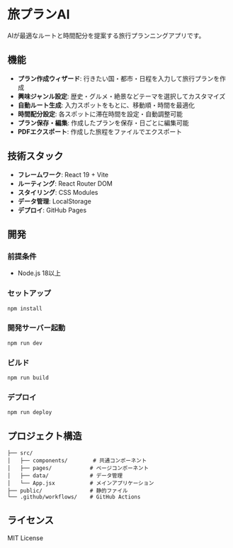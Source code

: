 # 旅プランAI

AIが最適なルートと時間配分を提案する旅行プランニングアプリです。

## 機能

- **プラン作成ウィザード**: 行きたい国・都市・日程を入力して旅行プランを作成
- **興味ジャンル設定**: 歴史・グルメ・絶景などテーマを選択してカスタマイズ
- **自動ルート生成**: 入力スポットをもとに、移動順・時間を最適化
- **時間配分設定**: 各スポットに滞在時間を設定・自動調整可能
- **プラン保存・編集**: 作成したプランを保存・日ごとに編集可能
- **PDFエクスポート**: 作成した旅程をファイルでエクスポート

## 技術スタック

- **フレームワーク**: React 19 + Vite
- **ルーティング**: React Router DOM
- **スタイリング**: CSS Modules
- **データ管理**: LocalStorage
- **デプロイ**: GitHub Pages

## 開発

### 前提条件

- Node.js 18以上

### セットアップ

```bash
npm install
```

### 開発サーバー起動

```bash
npm run dev
```

### ビルド

```bash
npm run build
```

### デプロイ

```bash
npm run deploy
```

## プロジェクト構造

```
├── src/
│   ├── components/        # 共通コンポーネント
│   ├── pages/            # ページコンポーネント
│   ├── data/             # データ管理
│   └── App.jsx           # メインアプリケーション
├── public/               # 静的ファイル
└── .github/workflows/    # GitHub Actions
```

## ライセンス

MIT License